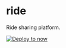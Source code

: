# ride

Ride sharing platform.

[![Deploy to now](https://deploy.now.sh/static/button.svg)](https://deploy.now.sh/?repo=https://github.com/LoveNationArmy/ride/tree/master)
